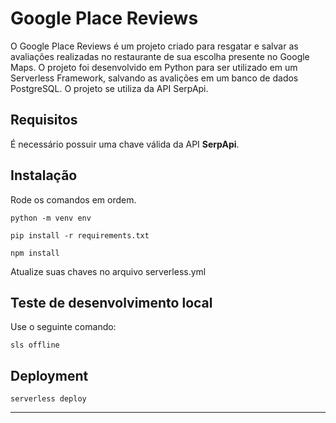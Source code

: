 # Google Place Reviews

O Google Place Reviews é um projeto criado para resgatar e salvar as avaliações realizadas no restaurante de sua escolha presente no Google Maps. O projeto foi desenvolvido em Python para ser utilizado em um Serverless Framework, salvando as avalições em um banco de dados PostgreSQL. O projeto se utiliza da API SerpApi.

## Requisitos

É necessário possuir uma chave válida da API **SerpApi**. 

## Instalação
Rode os comandos em ordem. 
```
python -m venv env
```
```
pip install -r requirements.txt
```
```
npm install 
```
Atualize suas chaves no arquivo serverless.yml

## Teste de desenvolvimento local
Use o seguinte comando:
```
sls offline
```

## Deployment

```
serverless deploy
```
____
